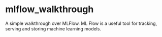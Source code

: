 # mlflow_walkthrough
A simple walkthrough over MLFlow.
ML Flow is a useful tool for tracking, serving and storing machine learning models.
